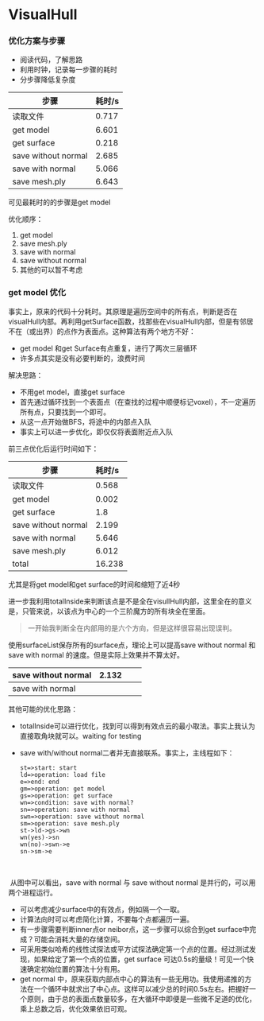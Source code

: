 

# VisualHull

### 优化方案与步骤

- 阅读代码，了解思路
- 利用时钟，记录每一步骤的耗时
- 分步骤降低复杂度



| 步骤                  | 耗时/s  |
| ------------------- | :---- |
| 读取文件                | 0.717 |
| get model           | 6.601 |
| get surface         | 0.218 |
| save without normal | 2.685 |
| save with normal    | 5.066 |
| save mesh.ply       | 6.643 |



可见最耗时的的步骤是get model

优化顺序：

1. get model
2. save mesh.ply
3. save with normal
4. save without normal
5. 其他的可以暂不考虑



### get model 优化

事实上，原来的代码十分耗时。其原理是遍历空间中的所有点，判断是否在visualHull内部。再利用getSurface函数，找那些在visualHull内部，但是有邻居不在（或出界）的点作为表面点。这种算法有两个地方不好：

- get model 和get Surface有点重复，进行了两次三层循环
- 许多点其实是没有必要判断的，浪费时间



解决思路：

- 不用get model，直接get surface
- 首先通过循环找到一个表面点（在查找的过程中顺便标记voxel），不一定遍历所有点，只要找到一个即可。
- 从这一点开始做BFS，将途中的内部点入队
- 事实上可以进一步优化，即仅仅将表面附近点入队



前三点优化后运行时间如下：

| 步骤                  | 耗时/s   |
| ------------------- | :----- |
| 读取文件                | 0.568  |
| get model           | 0.002  |
| get surface         | 1.8    |
| save without normal | 2.199  |
| save with normal    | 5.646  |
| save mesh.ply       | 6.012  |
| total               | 16.238 |

尤其是将get model和get surface的时间和缩短了近4秒

进一步我利用totalInside来判断该点是不是全在visullHull内部，这里全在的意义是，只管来说，以该点为中心的一个三阶魔方的所有块全在里面。

> 一开始我判断全在内部用的是六个方向，但是这样很容易出现误判。



使用surfaceList保存所有的surface点，理论上可以提高save without normal 和save with normal 的速度。但是实际上效果并不算太好。

| save without normal | 2.132 |      |      |
| ------------------- | ----- | ---- | ---- |
| save with normal    |       |      |      |



其他可能的优化思路：

- totalInside可以进行优化，找到可以得到有效点云的最小取法。事实上我认为直接取角块就可以。waiting for testing

- save with/without normal二者并无直接联系。事实上，主线程如下：

  ```flow
  st=>start: start
  ld=>operation: load file
  e=>end: end
  gm=>operation: get model
  gs=>operation: get surface
  wn=>condition: save with normal?
  sn=>operation: save with normal
  swn=>operation: save without normal
  sm=>operation: save mesh.ply
  st->ld->gs->wn
  wn(yes)->sn
  wn(no)->swn->e
  sn->sm->e

  ```




​	





​	从图中可以看出，save with normal 与 save without normal 是并行的，可以用两个进程运行。

-  可以考虑减少surface中的有效点，例如隔一个一取。
-  计算法向时可以考虑简化计算，不要每个点都遍历一遍。
-  有一步骤需要判断inner点or neibor点，这一步骤可以综合到get surface中完成？可能会消耗大量的存储空间。
-  可采用类似哈希的线性试探法或平方试探法确定第一个点的位置。经过测试发现，如果给定了第一个点的位置，get surface 可达0.5s的量级！可见一个快速确定初始位置的算法十分有用。
-  get normal 中，原来获取内部点中心的算法有一些无用功。我使用递推的方法在一个循环中就求出了中心点。这样可以减少总的时间0.5s左右。把握好一个原则，由于总的表面点数量较多，在大循环中即便是一些微不足道的优化，乘上总数之后，优化效果依旧可观。

